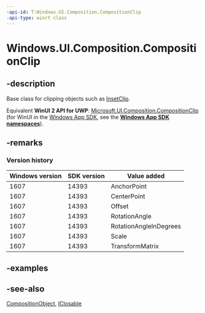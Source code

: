 ```yaml
---
-api-id: T:Windows.UI.Composition.CompositionClip
-api-type: winrt class
---
```


<!-- Class syntax.
public class CompositionClip : Windows.UI.Composition.CompositionObject, Windows.UI.Composition.ICompositionClip, Windows.UI.Composition.ICompositionClip2
-->

# Windows.UI.Composition.CompositionClip

## -description
Base class for clipping objects such as [InsetClip](insetclip.md).

Equivalent **WinUI 2 API for UWP**: [Microsoft.UI.Composition.CompositionClip](/windows/winui/api/microsoft.ui.composition.compositionclip) (for WinUI in the [Windows App SDK](/windows/apps/windows-app-sdk/), see the **[Windows App SDK namespaces](/windows/windows-app-sdk/api/winrt/)**).

## -remarks

### Version history

| Windows version | SDK version | Value added |
| -- | -- | -- |
| 1607 | 14393 | AnchorPoint |
| 1607 | 14393 | CenterPoint |
| 1607 | 14393 | Offset |
| 1607 | 14393 | RotationAngle |
| 1607 | 14393 | RotationAngleInDegrees |
| 1607 | 14393 | Scale |
| 1607 | 14393 | TransformMatrix |

## -examples

## -see-also
[CompositionObject](compositionobject.md), [IClosable](../windows.foundation/iclosable.md)
